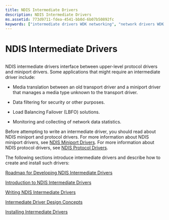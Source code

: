 ```yaml
---
title: NDIS Intermediate Drivers
description: NDIS Intermediate Drivers
ms.assetid: 773d9711-fdea-4541-bb0d-6b07b50892fc
keywords: ["intermediate drivers WDK networking", "network drivers WDK , intermediate drivers", "NDIS WDK , intermediate drivers", "NDIS intermediate drivers WDK"]
---
```


# NDIS Intermediate Drivers


## <a href="" id="ddk-ndis-intermediate-drivers-ng"></a>


NDIS intermediate drivers interface between upper-level protocol drivers and miniport drivers. Some applications that might require an intermediate driver include:

-   Media translation between an old transport driver and a miniport driver that manages a media type unknown to the transport driver.

-   Data filtering for security or other purposes.

-   Load Balancing Failover (LBFO) solutions.

-   Monitoring and collecting of network data statistics.

Before attempting to write an intermediate driver, you should read about NDIS miniport and protocol drivers. For more information about NDIS miniport drivers, see [NDIS Miniport Drivers](ndis-miniport-drivers.md). For more information about NDIS protocol drivers, see [NDIS Protocol Drivers](ndis-protocol-drivers.md).

The following sections introduce intermediate drivers and describe how to create and install such drivers:

[Roadmap for Developing NDIS Intermediate Drivers](roadmap-for-developing-ndis-intermediate-drivers.md)

[Introduction to NDIS Intermediate Drivers](introduction-to-ndis-intermediate-drivers.md)

[Writing NDIS Intermediate Drivers](writing-ndis-intermediate-drivers.md)

[Intermediate Driver Design Concepts](intermediate-driver-design-concepts.md)

[Installing Intermediate Drivers](installing-an-intermediate-driver.md)

 

 





